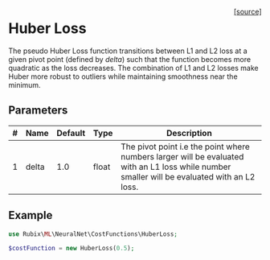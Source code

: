 <span style="float:right;"><a href="https://github.com/RubixML/ML/blob/master/src/NeuralNet/CostFunctions/HuberLoss.php">[source]</a></span>

# Huber Loss
The pseudo Huber Loss function transitions between L1 and L2 loss at a given pivot point (defined by *delta*) such that the function becomes more quadratic as the loss decreases. The combination of L1 and L2 losses make Huber more robust to outliers while maintaining smoothness near the minimum.

## Parameters
| # | Name | Default | Type | Description |
|---|---|---|---|---|
| 1 | delta | 1.0 | float | The pivot point i.e the point where numbers larger will be evaluated with an L1 loss while number smaller will be evaluated with an L2 loss. |

## Example
```php
use Rubix\ML\NeuralNet\CostFunctions\HuberLoss;

$costFunction = new HuberLoss(0.5);
```